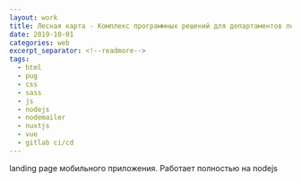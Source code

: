 ```yaml
---
layout: work
title: Лесная карта - Комплекс программных решений для департаментов лесного хозяйства и предприятий лесной отрасли
date: 2019-10-01
categories: web
excerpt_separator: <!--readmore-->
tags:
  - html
  - pug
  - css
  - sass
  - js
  - nodejs
  - nodemailer
  - nuxtjs
  - vue
  - gitlab ci/cd
---
```

landing page мобильного приложения. Работает полностью на nodejs
